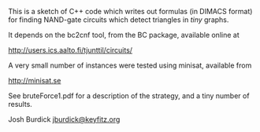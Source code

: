 
This is a sketch of C++ code which writes out formulas
(in DIMACS format) for finding NAND-gate circuits
which detect triangles in _tiny_ graphs.

It depends on the bc2cnf tool, from the BC package,
available online at

http://users.ics.aalto.fi/tjunttil/circuits/

A very small number of instances were tested using minisat,
available from

http://minisat.se

See bruteForce1.pdf for a description of the strategy, and
a tiny number of results.

Josh Burdick
jburdick@keyfitz.org

